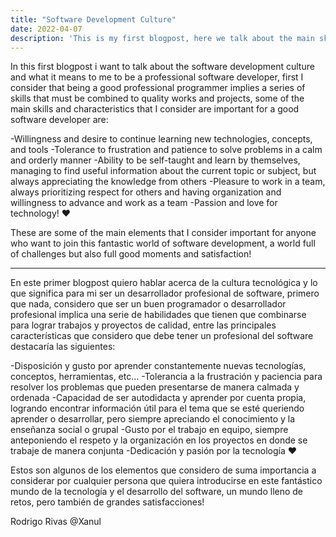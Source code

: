 ```yaml
---
title: "Software Development Culture"
date: 2022-04-07
description: 'This is my first blogpost, here we talk about the main skills and characteristics for a good software developer'
---
```


In this first blogpost i want to talk about the software development culture and what it means to me to be a professional software developer, first I consider that being a good professional programmer implies a series of skills that must be combined to quality works and projects, some of the main skills and characteristics that I consider are important for a good software developer are:

-Willingness and desire to continue learning new technologies, concepts, and tools
-Tolerance to frustration and patience to solve problems in a calm and orderly manner
-Ability to be self-taught and learn by themselves, managing to find useful information about the current topic or subject, but always appreciating the knowledge from others
-Pleasure to work in a team, always prioritizing respect for others and having organization and willingness to advance and work as a team
-Passion and love for technology! ❤️

These are some of the main elements that I consider important for anyone who want to join this fantastic world of software development, a world full of challenges but also full good moments and satisfaction!

***

En este primer blogpost quiero hablar acerca de la cultura tecnológica y lo que significa para mi ser un desarrollador profesional de software, primero que nada, considero que ser un buen programador o desarrollador profesional implica una serie de habilidades que tienen que combinarse para lograr trabajos y proyectos de calidad, entre las principales características que considero que debe tener un profesional del software destacaría las siguientes:

-Disposición y gusto por aprender constantemente nuevas tecnologías, conceptos, herramientas, etc…
-Tolerancia a la frustración y paciencia para resolver los problemas que pueden presentarse de manera calmada y ordenada
-Capacidad de ser autodidacta y aprender por cuenta propia, logrando encontrar información útil para el tema que se esté queriendo aprender o desarrollar, pero siempre apreciando el conocimiento y la enseñanza social o grupal
-Gusto por el trabajo en equipo, siempre anteponiendo el respeto y la organización en los proyectos en donde se trabaje de manera conjunta
-Dedicación y pasión por la tecnología ❤️

Estos son algunos de los elementos que considero de suma importancia a considerar por cualquier persona que quiera introducirse en este fantástico mundo de la tecnología y el desarrollo del software, un mundo lleno de retos, pero también de grandes satisfacciones!

Rodrigo Rivas @Xanul
